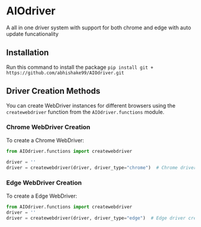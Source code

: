 # AIOdriver
A all in one driver system with support for both chrome and edge with auto update funcationality

## Installation

Run this command to install the package `pip install git + https://github.com/abhishake99/AIOdriver.git`

## Driver Creation Methods

You can create WebDriver instances for different browsers using the `createwebdriver` function from the `AIOdriver.functions` module.


### Chrome WebDriver Creation

To create a Chrome WebDriver:

```python
from AIOdriver.functions import createwebdriver

driver = ''
driver = createwebdriver(driver, driver_type="chrome")  # Chrome driver creation
```

### Edge WebDriver Creation
To create a Edge WebDriver:

```python
from AIOdriver.functions import createwebdriver
driver = ''
driver = createwebdriver(driver, driver_type="edge")  # Edge driver creation
```